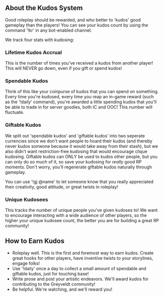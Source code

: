 ## About the Kudos System

Good roleplay should be rewarded, and who better to 'kudos' good gameplay than the players! You can see your kudos count by using the command '!kr' in any bot-enabled channel.

We track four stats with kudosing:

### Lifetime Kudos Accrual
This is the number of times you've received a kudos from another player! This will NEVER go down, even if you gift or spend kudos!

### Spendable Kudos
Think of this like your coinpurse of kudos that you can spend on something. Every time you're kudosed, every time you reap an in-game reward (such as the '!daily' command), you're awarded a little spending kudos that you'll be able to trade in for server goodies, both IC and OOC! This number will fluctuate.

### Giftable Kudos
We split out 'spendable kudos' and 'giftable kudos' into two seperate currencies since we don't want people to hoard their kudos (and thereby never kudos someone because it would take away from their stash), but we also didn't want restriction-free kudosing that would encourage clique kudosing. Giftable kudos can ONLY be used to kudos other people, but you can only do so much of it, so save your kudosing for _really_ good RP moments. Don't worry, you'll regenerate giftable kudos naturally through gameplay.

You can use '!gj @name' to let someone know that you really appreciated their creativity, good attitude, or great twists in roleplay!

### Unique Kudosees
This tracks the number of unique people you've given kudoses to! We want to encourage interacting with a wide audience of other players, so the higher your unique kudosee count, the better you are for building a great RP community!


## How to Earn Kudos
- Roleplay well. This is the first and foremost way to earn kudos. Create great hooks for other players, have inventive twists to your storylines, engage folks!
- Use '!daily' once a day to collect a small amount of spendable and giftable kudos, just for touching base!
- Write prose and post your artistic endeavors. We'll award kudos for contributing to the Greyveldt community!
- Be helpful. We're watching, and we'll reward you!
